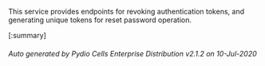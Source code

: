 






This service provides endpoints for revoking authentication tokens, and generating unique tokens for reset password operation.

[:summary]

###### Auto generated by Pydio Cells Enterprise Distribution v2.1.2 on 10-Jul-2020
